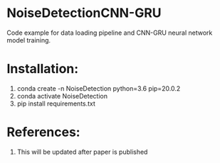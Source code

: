 # NoiseDetectionCNN-GRU
Code example for data loading pipeline and CNN-GRU neural network model training.

# Installation:
1. conda create -n NoiseDetection python=3.6 pip=20.0.2
2. conda activate NoiseDetection
3. pip install requirements.txt

# References:
1. This will be updated after paper is published
